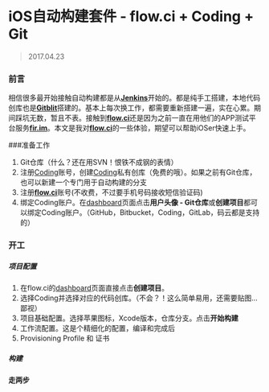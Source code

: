 # iOS自动构建套件 - flow.ci + Coding + Git

> 2017.04.23

### 前言

相信很多最开始接触自动构建都是从[**Jenkins**](https://jenkins.io/)开始的。都是纯手工搭建，本地代码创库也是[**Gitblit**](http://gitblit.com/)搭建的。基本上每次换工作，都需要重新搭建一遍，实在心累。期间踩坑无数，暂且不表。接触到[**flow.ci**](https://flow.ci/)还是因为之前一直在用他们的APP测试平台服务[**fir.im**](https://fir.im/)。本文是我对[**flow.ci**](https://flow.ci/)的一些体验，期望可以帮助iOSer快速上手。


###准备工作

1. Git仓库（什么？还在用SVN！恨铁不成钢的表情）
2. 注册[Coding](https://coding.net)账号，创建[Coding](https://coding.net)私有创库（免费的哦）。如果之前有Git仓库，也可以新建一个专门用于自动构建的分支
3. 注册[**flow.ci**](https://flow.ci/)账号(不收费，不过要手机号码接收短信验证码)
4. 绑定Coding账户。在[dashboard](https://dashboard.flow.ci)页面点击**用户头像 - Git仓库**或**创建项目**都可以绑定Coding账户。（GitHub，Bitbucket，Coding，GitLab，码云都是支持的）


### 开工

##### 项目配置

1. 在flow.ci的[dashboard](https://dashboard.flow.ci)页面直接点击**创建项目**。
2. 选择Coding并选择对应的代码创库。（不会？！这么简单易用，还需要贴图...鄙视）
3. 项目基础配置。选择苹果图标，Xcode版本，仓库分支。点击**开始构建**
4. 工作流配置。这是个精细化的配置，编译和完成后
5. Provisioning Profile 和 证书



##### 构建







#### 走两步





